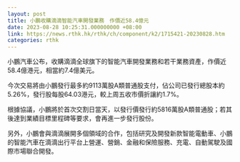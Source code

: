 ```yaml
---
layout: post
title: 小鵬收購滴滴智能汽車開發業務　作價近58.4億元
date: 2023-08-28 10:25:31.000000000 +08:00
link: https://news.rthk.hk/rthk/ch/component/k2/1715421-20230828.htm
categories: rthk
---
```


小鵬汽車公布，收購滴滴全球旗下的智能汽車開發業務和若干業務資產，作價近58.4億港元，相當約7.4億美元。

今次交易將由小鵬發行最多約9113萬股A類普通股支付，佔公司已發行總股本約5.26%，發行股每股64.03港元，較上周五收市價折讓約1.7%。

根據協議，小鵬將於首次交割日當天，以發行價發行約5816萬股A類普通股；若其後達到業績目標里程碑等要求，會再進一步發行股份。

另外，小鵬會與滴滴展開多個領域的合作，包括研究及開發新款智能電動車、小鵬的智能汽車在滴滴出行平台上營運、營銷、金融和保險服務、充電、自動駕駛及國際市場聯合開發。
